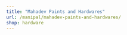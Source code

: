 ```yaml
---
title: "Mahadev Paints and Hardwares"
url: /manipal/mahadev-paints-and-hardwares/
shop: hardware
---
```

